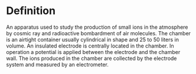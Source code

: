 # Definition

An apparatus used to study the production of small ions in the
atmosphere by cosmic ray and radioactive bombardment of air molecules.
The chamber is an airtight container usually cylindrical in shape and 25
to 50 liters in volume. An insulated electrode is centrally located in
the chamber. In operation a potential is applied between the electrode
and the chamber wall. The ions produced in the chamber are collected by
the electrode system and measured by an electrometer.
